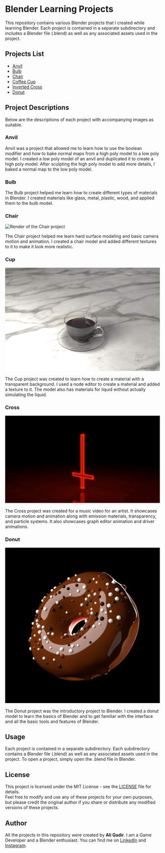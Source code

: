 # Blender Learning Projects

This repository contains various Blender projects that I created while learning Blender. Each project is contained in a separate subdirectory and includes a Blender file (.blend) as well as any associated assets used in the project.

## Projects List

-   [Anvil](###Anvil)
-   [Bulb](###Bulb)
-   [Chair](###Chair)
-   [Coffee Cup](###Cup)
-   [Inverted Cross](###Cross)
-   [Donut](###Donut)

## Project Descriptions

Below are the descriptions of each project with accompanying images as suitable.

### Anvil

Anvil was a project that allowed me to learn how to use the boolean modifier and how to bake normal maps from a high poly model to a low poly model. I created a low poly model of an anvil and duplicated it to create a high poly model. After sculpting the high poly model to add more details, I baked a normal map to the low poly model.

### Bulb

The Bulb project helped me learn how to create different types of materials in Blender. I created materials like glass, metal, plastic, wood, and applied them to the bulb model.

### Chair

![Render of the Chair project](./Images/Chair.png)

The Chair project helped me learn hard surface modeling and basic camera motion and animation. I created a chair model and added different textures to it to make it look more realistic.

### Cup

![Render of the Cup project](./Images/Coffee.png)

The Cup project was created to learn how to create a material with a transparent background. I used a node editor to create a material and added a texture to it. The model also has materials for liquid without actually simulating the liquid.

### Cross

![Render of the Cross project](./Images/Cross.png)

The Cross project was created for a music video for an artist. It showcases camera motion and animation along with emission materials, transparency, and particle systems. It also showcases graph editor animation and driver animations.

### Donut

![Render of the Donut project](./Images/Donut.png)

The Donut project was the introductory project to Blender. I created a donut model to learn the basics of Blender and to get familiar with the interface and all the basic tools and features of Blender.

## Usage

Each project is contained in a separate subdirectory. Each subdirectory contains a Blender file (.blend) as well as any associated assets used in the project. To open a project, simply open the .blend file in Blender.

## License

This project is licensed under the MIT License - see the [LICENSE](./LICENSE) file for details.<br>
Feel free to modify and use any of these projects for your own purposes, but please credit the original author if you share or distribute any modified versions of these projects.

## Author

All the projects in this repository were created by **Ali Qadir**. I am a Game Developer and a Blender enthusiast. You can find me on [LinkedIn](https://www.linkedin.com/in/ali-qadir-1509b1226/) and [Instagram](https://www.instagram.com/oily.oli/).<br>

